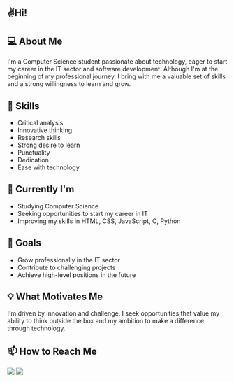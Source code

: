 ## ✌️Hi!

## 💻 About Me
I'm a Computer Science student passionate about technology, eager to start my career in the IT sector and software development. Although I'm at the beginning of my professional journey, I bring with me a valuable set of skills and a strong willingness to learn and grow.

## 🚀 Skills
* Critical analysis
* Innovative thinking
* Research skills
* Strong desire to learn
* Punctuality
* Dedication
* Ease with technology

## 🌱 Currently I'm
* Studying Computer Science
* Seeking opportunities to start my career in IT
* Improving my skills in HTML, CSS, JavaScript, C, Python

## 🔭 Goals
* Grow professionally in the IT sector
* Contribute to challenging projects
* Achieve high-level positions in the future

## 💡 What Motivates Me
I'm driven by innovation and challenge. I seek opportunities that value my ability to think outside the box and my ambition to make a difference through technology.

## 📫 How to Reach Me
<a href="www.linkedin.com/in/besoaresn" target="_blank
"><img src="https://img.shields.io/badge/LinkedIn-0077B5?style=for-the-badge&logo=linkedin&logoColor=white"></a>
<a href="bernardosoaresdev@hotmail.com" target="_blank
"><img src="https://img.shields.io/badge/Microsoft_Outlook-0078D4?style=for-the-badge&logo=microsoft-outlook&logoColor=white"></a>
